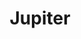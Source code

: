 ---
layout: planet
title: Jupiter
meta: 
type: gas-giant
discoverer: 
discovered: 
orbit: 
radius: 
tilt: 
image: 
source: 
---